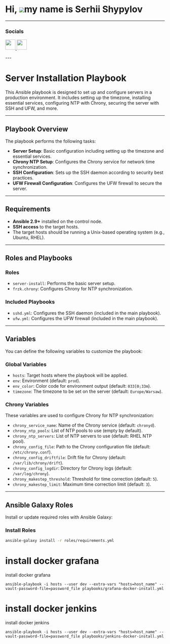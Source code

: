 Hi, ![](https://user-images.githubusercontent.com/18350557/176309783-0785949b-9127-417c-8b55-ab5a4333674e.gif)my name is Serhii Shypylov
=========================================================================================================================================

-------------------------------

### Socials

<p align="left"> <a href="https://github.com/Shipssv83" target="_blank" rel="noreferrer"> <picture> <source media="(prefers-color-scheme: dark)" srcset="https://raw.githubusercontent.com/danielcranney/readme-generator/main/public/icons/socials/github-dark.svg" /> <source media="(prefers-color-scheme: light)" srcset="https://raw.githubusercontent.com/danielcranney/readme-generator/main/public/icons/socials/github.svg" /> <img src="https://raw.githubusercontent.com/danielcranney/readme-generator/main/public/icons/socials/github.svg" width="32" height="32" /> </picture> </a> <a href="https://www.linkedin.com/in/sergey-shipilov-7262a31b4/" target="_blank" rel="noreferrer"> <picture> <source media="(prefers-color-scheme: dark)" srcset="https://raw.githubusercontent.com/danielcranney/readme-generator/main/public/icons/socials/linkedin-dark.svg" /> <source media="(prefers-color-scheme: light)" srcset="https://raw.githubusercontent.com/danielcranney/readme-generator/main/public/icons/socials/linkedin.svg" /> <img src="https://raw.githubusercontent.com/danielcranney/readme-generator/main/public/icons/socials/linkedin.svg" width="32" height="32" /> </picture> </a></p>
---

# Server Installation Playbook

This Ansible playbook is designed to set up and configure servers in a production environment. It includes setting up the timezone, installing essential services, configuring NTP with Chrony, securing the server with SSH and UFW, and more.

---

## Playbook Overview

The playbook performs the following tasks:

- **Server Setup**: Basic configuration including setting up the timezone and essential services.
- **Chrony NTP Setup**: Configures the Chrony service for network time synchronization.
- **SSH Configuration**: Sets up the SSH daemon according to security best practices.
- **UFW Firewall Configuration**: Configures the UFW firewall to secure the server.

---

## Requirements

- **Ansible 2.9+** installed on the control node.
- **SSH access** to the target hosts.
- The target hosts should be running a Unix-based operating system (e.g., Ubuntu, RHEL).

---

## Roles and Playbooks

### Roles
- `server-install`: Performs the basic server setup.
- `frzk.chrony`: Configures Chrony for NTP synchronization.

### Included Playbooks
- `sshd.yml`: Configures the SSH daemon (included in the main playbook).
- `ufw.yml`: Configures the UFW firewall (included in the main playbook).

---

## Variables

You can define the following variables to customize the playbook:

### Global Variables
- `hosts`: Target hosts where the playbook will be applied.
- `env`: Environment (default: `prod`).
- `env_color`: Color code for environment output (default: `033[0;33m`).
- `timezone`: The timezone to be set on the server (default: `Europe/Warsaw`).

### Chrony Variables
These variables are used to configure Chrony for NTP synchronization:

- `chrony_service_name`: Name of the Chrony service (default: `chronyd`).
- `chrony_ntp_pools`: List of NTP pools to use (empty by default).
- `chrony_ntp_servers`: List of NTP servers to use (default: RHEL NTP pool).
- `chrony_config_file`: Path to the Chrony configuration file (default: `/etc/chrony.conf`).
- `chrony_config_driftfile`: Drift file for Chrony (default: `/var/lib/chrony/drift`).
- `chrony_config_logdir`: Directory for Chrony logs (default: `/var/log/chrony`).
- `chrony_makestep_threshold`: Threshold for time correction (default: `5`).
- `chrony_makestep_limit`: Maximum time correction limit (default: `3`).

---

## Ansible Galaxy Roles

Install or update required roles with Ansible Galaxy:

### Install Roles
```bash
ansible-galaxy install -r roles/requirements.yml
```

# install docker grafana

install docker grafana

```
ansible-playbook -i hosts --user dev --extra-vars "hosts=host_name" --vault-password-file=password_file playbooks/grafana-docker-install.yml
```

# install docker jenkins

install docker jenkins

```
ansible-playbook -i hosts --user dev --extra-vars "hosts=host_name" --vault-password-file=password_file playbooks/jenkins-docker-install.yml
```
